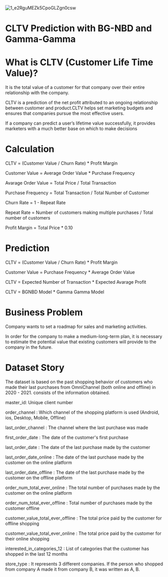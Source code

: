![1_e2RguMEZk5CpoGLZgn0csw](https://user-images.githubusercontent.com/84506176/167095543-870d3ef8-2bb2-429e-8ff1-cf4a9e69f602.jpg)

#  CLTV Prediction with BG-NBD and Gamma-Gamma

# What is CLTV (Customer Life Time Value)?

It is the total value of a customer for that company over their entire relationship with the company.

CLTV is a prediction of the net profit attributed to an ongoing relationship between customer and product.CLTV helps set marketing budgets and ensures that companies pursue the most effective users.

If a company can predict a user’s lifetime value successfully, it provides marketers with a much better base on which to make decisions 

# Calculation

 CLTV = (Customer Value / Churn Rate) * Profit Margin
 
 Customer Value = Average Order Value * Purchase Frequency
 
 Avarage Order Value = Total Price / Total Transaction

 Purchase Frequency = Total Transaction / Total Number of Customer
 
 Churn Rate = 1 - Repeat Rate
 
 Repeat Rate = Number of customers making multiple purchases / Total number of customers
 
 Profit Margin = Total Price * 0.10

# Prediction
 
 CLTV = (Customer Value / Churn Rate) * Profit Margin
 
 Customer Value = Purchase Frequency * Average Order Value
 
 CLTV = Expected Number of Transaction * Expected Avarage Profit
 
 CLTV = BGNBD Model * Gamma Gamma Model

# Business Problem

 Company wants to set a roadmap for sales and marketing activities.
 
 In order for the company to make a medium-long-term plan, it is necessary to estimate the potential value that existing customers will provide to the company in the future.
 
# Dataset Story

 The dataset is based on the past shopping behavior of customers who made their last purchases from OmniChannel (both online and offline) in 2020 - 2021.
 consists of the information obtained.

 master_id: Unique client number
 
 order_channel : Which channel of the shopping platform is used (Android, ios, Desktop, Mobile, Offline)
 
 last_order_channel : The channel where the last purchase was made
 
 first_order_date : The date of the customer's first purchase
 
 last_order_date : The date of the last purchase made by the customer
 
 last_order_date_online : The date of the last purchase made by the customer on the online platform
 
 last_order_date_offline : The date of the last purchase made by the customer on the offline platform
 
 order_num_total_ever_online : The total number of purchases made by the customer on the online platform
 
 order_num_total_ever_offline : Total number of purchases made by the customer offline
 
 customer_value_total_ever_offline : The total price paid by the customer for offline shopping
 
 customer_value_total_ever_online : The total price paid by the customer for their online shopping
 
 interested_in_categories_12 : List of categories that the customer has shopped in the last 12 months
 
 store_type : It represents 3 different companies. If the person who shopped from company A made it from company B, it was written as A, B.
